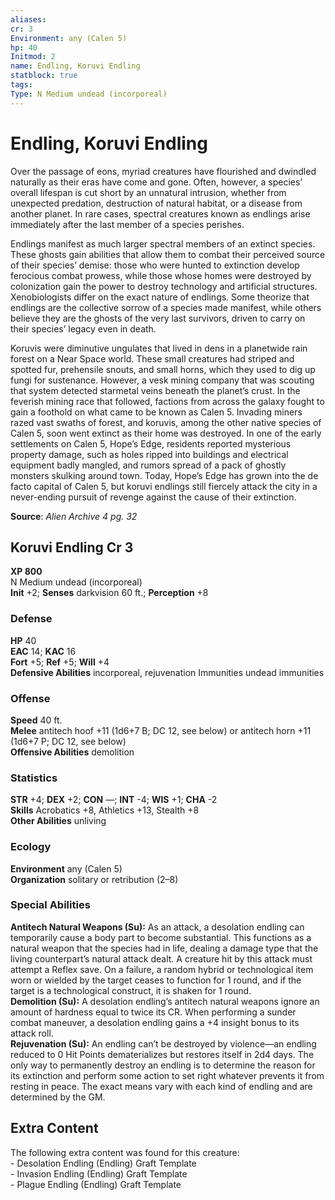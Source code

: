 ```yaml
---
aliases: 
cr: 3
Environment: any (Calen 5)
hp: 40
Initmod: 2
name: Endling, Koruvi Endling
statblock: true
tags: 
Type: N Medium undead (incorporeal)
---
```


# Endling, Koruvi Endling

Over the passage of eons, myriad creatures have flourished and dwindled naturally as their eras have come and gone. Often, however, a species’ overall lifespan is cut short by an unnatural intrusion, whether from unexpected predation, destruction of natural habitat, or a disease from another planet. In rare cases, spectral creatures known as endlings arise immediately after the last member of a species perishes.

Endlings manifest as much larger spectral members of an extinct species. These ghosts gain abilities that allow them to combat their perceived source of their species’ demise: those who were hunted to extinction develop ferocious combat prowess, while those whose homes were destroyed by colonization gain the power to destroy technology and artificial structures. Xenobiologists differ on the exact nature of endlings. Some theorize that endlings are the collective sorrow of a species made manifest, while others believe they are the ghosts of the very last survivors, driven to carry on their species’ legacy even in death.

Koruvis were diminutive ungulates that lived in dens in a planetwide rain forest on a Near Space world. These small creatures had striped and spotted fur, prehensile snouts, and small horns, which they used to dig up fungi for sustenance. However, a vesk mining company that was scouting that system detected starmetal veins beneath the planet’s crust. In the feverish mining race that followed, factions from across the galaxy fought to gain a foothold on what came to be known as Calen 5. Invading miners razed vast swaths of forest, and koruvis, among the other native species of Calen 5, soon went extinct as their home was destroyed. In one of the early settlements on Calen 5, Hope’s Edge, residents reported mysterious property damage, such as holes ripped into buildings and electrical equipment badly mangled, and rumors spread of a pack of ghostly monsters skulking around town. Today, Hope’s Edge has grown into the de facto capital of Calen 5, but koruvi endlings still fiercely attack the city in a never-ending pursuit of revenge against the cause of their extinction.

**Source**:  _Alien Archive 4 pg. 32_

## Koruvi Endling Cr 3

**XP 800**  
N Medium undead (incorporeal)  
**Init** +2; **Senses** darkvision 60 ft.; **Perception** +8  

### Defense

**HP** 40  
**EAC** 14; **KAC** 16  
**Fort** +5; **Ref** +5; **Will** +4  
**Defensive Abilities** incorporeal, rejuvenation Immunities undead immunities  

### Offense

**Speed** 40 ft.  
**Melee** antitech hoof +11 (1d6+7 B; DC 12, see below) or antitech horn +11 (1d6+7 P; DC 12, see below)  
**Offensive Abilities** demolition

### Statistics

**STR** +4; **DEX** +2; **CON** —; **INT** -4; **WIS** +1; **CHA** -2  
**Skills** Acrobatics +8, Athletics +13, Stealth +8  
**Other Abilities** unliving

### Ecology

**Environment** any (Calen 5)  
**Organization** solitary or retribution (2–8)

### Special Abilities

**Antitech Natural Weapons (Su):** As an attack, a desolation endling can temporarily cause a body part to become substantial. This functions as a natural weapon that the species had in life, dealing a damage type that the living counterpart’s natural attack dealt. A creature hit by this attack must attempt a Reflex save. On a failure, a random hybrid or technological item worn or wielded by the target ceases to function for 1 round, and if the target is a technological construct, it is shaken for 1 round.  
**Demolition (Su):** A desolation endling’s antitech natural weapons ignore an amount of hardness equal to twice its CR. When performing a sunder combat maneuver, a desolation endling gains a +4 insight bonus to its attack roll.  
**Rejuvenation (Su):** An endling can’t be destroyed by violence—an endling reduced to 0 Hit Points dematerializes but restores itself in 2d4 days. The only way to permanently destroy an endling is to determine the reason for its extinction and perform some action to set right whatever prevents it from resting in peace. The exact means vary with each kind of endling and are determined by the GM.

## Extra Content

The following extra content was found for this creature:  
\- Desolation Endling (Endling) Graft Template  
\- Invasion Endling (Endling) Graft Template  
\- Plague Endling (Endling) Graft Template
